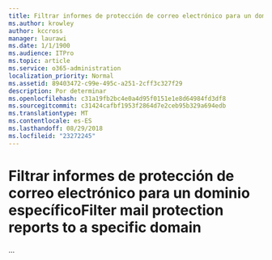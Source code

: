 ```yaml
---
title: Filtrar informes de protección de correo electrónico para un dominio específico
ms.author: krowley
author: kccross
manager: laurawi
ms.date: 1/1/1900
ms.audience: ITPro
ms.topic: article
ms.service: o365-administration
localization_priority: Normal
ms.assetid: 89403472-c99e-495c-a251-2cff3c327f29
description: Por determinar
ms.openlocfilehash: c31a19fb2bc4e0a4d95f0151e1e8d64984fd3df8
ms.sourcegitcommit: c31424cafbf1953f2864d7e2ceb95b329a694edb
ms.translationtype: MT
ms.contentlocale: es-ES
ms.lasthandoff: 08/29/2018
ms.locfileid: "23272245"
---
```

# <a name="filter-mail-protection-reports-to-a-specific-domain"></a><span data-ttu-id="d666e-103">Filtrar informes de protección de correo electrónico para un dominio específico</span><span class="sxs-lookup"><span data-stu-id="d666e-103">Filter mail protection reports to a specific domain</span></span>

<span data-ttu-id="d666e-104">...</span><span class="sxs-lookup"><span data-stu-id="d666e-104"></span></span>